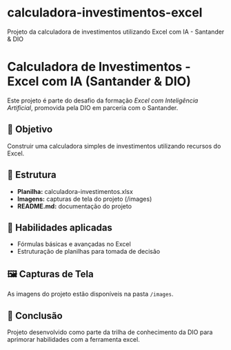 # calculadora-investimentos-excel
Projeto da calculadora de investimentos utilizando Excel com IA - Santander & DIO

# Calculadora de Investimentos - Excel com IA (Santander & DIO)

Este projeto é parte do desafio da formação *Excel com Inteligência Artificial*, promovida pela DIO em parceria com o Santander.

## 💼 Objetivo

Construir uma calculadora simples de investimentos utilizando recursos do Excel.

## 📁 Estrutura

- **Planilha:** calculadora-investimentos.xlsx
- **Imagens:** capturas de tela do projeto (/images)
- **README.md:** documentação do projeto

## 🧠 Habilidades aplicadas

- Fórmulas básicas e avançadas no Excel
- Estruturação de planilhas para tomada de decisão

## 🖼️ Capturas de Tela

As imagens do projeto estão disponíveis na pasta `/images`.

## 🚀 Conclusão

Projeto desenvolvido como parte da trilha de conhecimento da DIO para aprimorar habilidades com a ferramenta excel.
